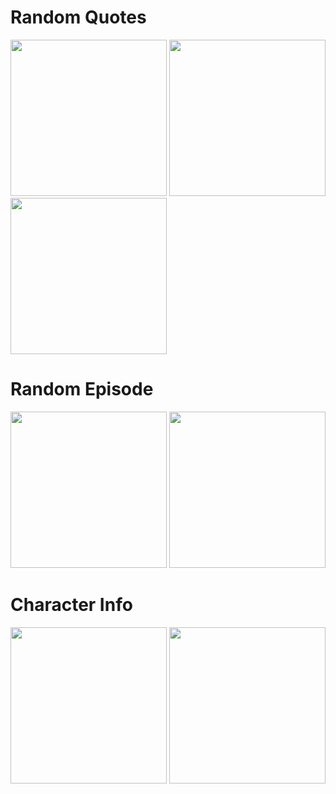 <h1>Random Quotes</h1>
<img src="https://github.com/user-attachments/assets/6f51a9bf-c49a-4f27-b23f-2c7144fe7aae" width="250" />
<img src="https://github.com/user-attachments/assets/848aacc6-a598-40ff-8e2a-40734b372ceb" width="250" />
<img src="https://github.com/user-attachments/assets/320407e9-8e82-4d71-9d3b-ca8ec24646fc" width="250" />


<h1>Random Episode</h1>
<img src="https://github.com/user-attachments/assets/c06e0486-ca33-4d7d-afaa-6e75a22ec3e3" width="250" />
<img src="https://github.com/user-attachments/assets/d3ecb637-db6a-451f-a3c7-1d6e09d25c37" width="250" />

<h1>Character Info</h1>
<img src="https://github.com/user-attachments/assets/ddd574bc-58e6-42de-97ab-b9cd7875db96" width="250" />
<img src="https://github.com/user-attachments/assets/ca988b66-afbc-479b-aef1-41036984bdf3" width="250" />

